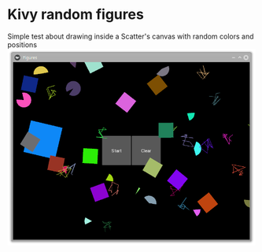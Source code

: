 # Kivy random figures
Simple test about drawing inside a Scatter's canvas with random colors and positions
![App Screenshot](./Screenshot.png "Screenshot")
